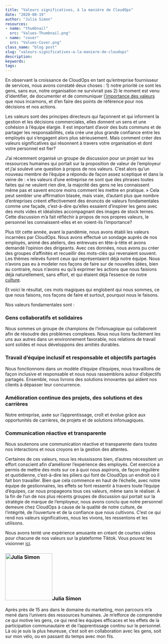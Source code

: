 ```yaml
---
title: "Valeurs significatives, à la manière de CloudOps"
date: "2020-08-19"
author: "Julia Simon"
resources:
- name: "thumbnail"
  src: "Values-Thumbnail.png"
- name: "cover"
  src: "Values-Cover.png"
class_name: "blog post"
slug: "valeurs-significatives-a-la-maniere-de-cloudops"
description:
keywords:
tags:
---
```


En observant la croissance de CloudOps en tant qu’entreprise fournisseur de services, nous avons constaté deux choses : 1) notre priorité ce sont les gens, sans eux, notre organisation ne survivrait pas 2) le moment est venu d’identifier, de documenter et de communiquer <a href="https://blog.smarp.com/the-importance-of-company-values" target="_blank"> l’importance des valeurs</a> que nous incarnons, et d’en faire des points de référence pour nos décisions et nos actions.

Les valeurs sont des principes directeurs qui façonnent et qui informent la gestion et les décisions commerciales, elles donnent un sens et une cohésion à l’équipe élargie. Il est important d’avoir des buts communs et de partager les responsabilités, cela crée une plus grande confiance entre les employés qui s’engagent alors plus sérieusement. Mais comment créer des valeurs significatives qui résonnent à travers votre organisation et dont votre personnel est fier?

J’ai récemment organisé un groupe de discussion pour un projet sur les ressources humaines qui portait sur la proposition de valeur de l’employeur et j’ai soulevé une question à propos de nos valeurs. C’est alors qu’un nouveau membre de l’équipe a répondu de façon assez sceptique et dans la veine de : « les valeurs d’une entreprise ne sont que des phrases toutes faites qui ne veulent rien dire, la majorité des gens ne les connaissent même pas et savent encore moins comment les mettre en pratique. » Cela peut sembler une affirmation blasée, mais vraie, d’autant plus que nombre d’entreprises créent effectivement des énoncés de valeurs fondamentales comme une façade, c’est-à-dire qu’elles essaient d’inspirer les gens avec des mots vides et idéalistes accompagnant des images de stock ternes. Cette discussion m’a fait réfléchir à propos de nos propres valeurs, le personnel les connaissent-elles et en voient-ils l’importance?

Plus tôt cette année, avant la pandémie, nous avons établi les valeurs incarnées par CloudOps. Nous avons effectué un sondage auprès de nos employés, animé des ateliers, des entrevues en tête-à-tête et avons demandé l’opinion des dirigeants. Avec ces données, nous avons pu créer des groupes d’affinités et recueillir des mots-clés qui revenaient souvent. Les thèmes relevés furent ceux qui représentaient déjà notre équipe. Nous n’avons pas eu à modeler nos façons de faire sur de nouvelles idées, bien au contraire, nous n’avons eu qu’à exprimer les actions que nous faisions déjà naturellement, sans effort, et qui étaient déjà l’essence de notre <a href="https://hbr.org/2020/04/build-a-culture-that-aligns-with-peoples-values" target="_blank">culture</a>.

Et voici le résultat, ces mots magiques qui englobent qui nous sommes, ce que nous faisons, nos façons de faire et surtout, pourquoi nous le faisons.

Nos valeurs fondamentales sont :

<h3>Gens collaboratifs et solidaires</h3>

Nous sommes un groupe de champions de l’infonuagique qui collaborent afin de résoudre des problèmes complexes. Nous nous lions facilement les uns aux autres dans un environnement favorable, nos relations de travail sont solides et nous développons des amitiés durables.

<h3>Travail d’équipe inclusif et responsable et objectifs partagés</h3>

Nous fonctionnons dans un modèle d’équipe d’équipes, nous travaillons de façon inclusive et responsable et nous nous rassemblons autour d’objectifs partagés. Ensemble, nous livrons des solutions innovantes qui aident nos clients à dépasser leur concurrence.

<h3>Amélioration continue des projets, des solutions et des carrières</h3>

Notre entreprise, axée sur l’apprentissage, croît et évolue grâce aux opportunités de carrières, de projets et de solutions infonuagiques.

<h3>Communication réactive et transparente</h3>

Nous soutenons une communication réactive et transparente dans toutes nos interactions et nous croyons en la gestion des attentes.

Certaines de ces valeurs, nous les réussissons bien, d’autres nécessitent un effort conscient afin d’améliorer l’expérience des employés. Cet exercice a permis de mettre des mots sur ce à quoi nous aspirons, de façon régulière et quotidienne, c’est-à-dire les piliers qui font de CloudOps un endroit où il fait bon travailler. Bien que cela commence en haut de l’échelle, avec notre équipe de gestionnaires, les effets se font ressentir à travers toute l’équipe d’équipes, car nous propageons tous ces valeurs, même sans le réaliser. À la fin de l’un de nos plus récents groupes de discussion qui portait sur la stratégie de marque de l’employeur, nous avons conclu que notre personnel demeure chez CloudOps à cause de la qualité de notre culture, de l’intégrité, de l’ouverture et de la confiance que nous cultivons. C’est ce qui rend nos valeurs significatives, nous les vivons, les ressentons et les utilisons.

Nous avons tenté une expérience amusante en créant de courtes vidéos pour chacune de nos valeurs sur la plateforme Tiktok. Vous pouvez les visionner <a href="https://www.tiktok.com/@_cloudops" target="_blank">ici</a>. 

<h3><img class="alignleft" src="/images/blog/post/T024XGS0G-U03GSDX48-b9b6861fc706-512.jpg" alt="Julia Simon" width="150">Julia Simon</h3><p>Après près de 15 ans dans le domaine du marketing, mon parcours m’a mené dans l’univers des ressources humaines. Je m’efforce de comprendre ce qui motive les gens, ce qui rend les équipes efficaces et les effets de la participation communautaire et de l’apprentissage continu sur le personnel. Là où je suis la plus heureuse, c’est soit en collaboration avec les gens, soit sur mon vélo, ou en passant du temps avec mon fils.</p>
